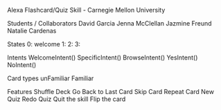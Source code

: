 Alexa Flashcard/Quiz Skill - Carnegie Mellon University

Students / Collaborators
  David Garcia
  Jenna McClellan
  Jazmine Freund
  Natalie Cardenas

States
  0: welcome
  1:
  2:
  3:


Intents
  WelcomeIntent()
  SpecificIntent()
  BrowseIntent()
  YesIntent()
  NoIntent()


Card types
  unFamiliar
  Familiar

Features
  Shuffle Deck
  Go Back to Last Card
  Skip Card
  Repeat Card
  New Quiz
  Redo Quiz
  Quit the skill
  Flip the card
